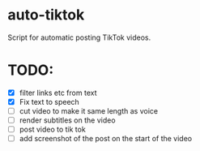 # auto-tiktok
Script for automatic posting TikTok videos.

# TODO:
- [x] filter links etc from text
- [x] Fix text to speech
- [ ] cut video to make it same length as voice
- [ ] render subtitles on the video
- [ ] post video to tik tok
- [ ] add screenshot of the post on the start of the video